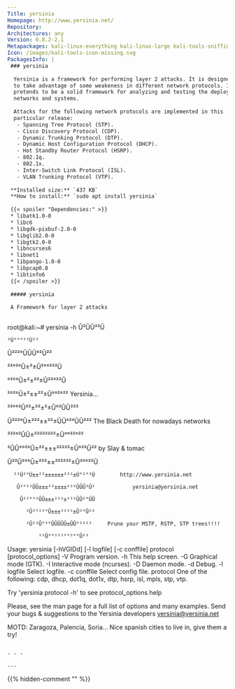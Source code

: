 ```yaml
---
Title: yersinia
Homepage: http://www.yersinia.net/
Repository: 
Architectures: any
Version: 0.8.2-2.1
Metapackages: kali-linux-everything kali-linux-large kali-tools-sniffing-spoofing kali-tools-vulnerability 
Icon: /images/kali-tools-icon-missing.svg
PackagesInfo: |
 ### yersinia
 
  Yersinia is a framework for performing layer 2 attacks. It is designed
  to take advantage of some weakeness in different network protocols. It
  pretends to be a solid framework for analyzing and testing the deployed
  networks and systems.
   
  Attacks for the following network protocols are implemented in this
  particular release:
   - Spanning Tree Protocol (STP).
   - Cisco Discovery Protocol (CDP).
   - Dynamic Trunking Protocol (DTP).
   - Dynamic Host Configuration Protocol (DHCP).
   - Hot Standby Router Protocol (HSRP).
   - 802.1q.
   - 802.1x.
   - Inter-Switch Link Protocol (ISL).
   - VLAN Trunking Protocol (VTP).
 
 **Installed size:** `437 KB`  
 **How to install:** `sudo apt install yersinia`  
 
 {{< spoiler "Dependencies:" >}}
 * libatk1.0-0 
 * libc6 
 * libgdk-pixbuf-2.0-0 
 * libglib2.0-0 
 * libgtk2.0-0 
 * libncurses6 
 * libnet1 
 * libpango-1.0-0 
 * libpcap0.8 
 * libtinfo6 
 {{< /spoiler >}}
 
 ##### yersinia
 
 A Framework for layer 2 attacks
 
 ```
 root@kali:~# yersinia -h
     Û²ÛÛ²²Û                                                                    
  
    ²Û°°°²²Û²²                                                                  
  
  Û²²²°ÛÛÛ°²Û²²                                                                 
  
 ²²°²°Û±²±Û²°°²²²Û                                                              
  
 °²°°Û±²±²²±Û²²°²²Û                                                             
  
 ²°²°Û±²±±²²±Û°°²°²²               Yersinia...                                  
  
 ²²°°²Û²²±²²±²±Û°²ÛÛ²²²                                                         
  
 Û²²²°Û±²²²±±²²±ÛÛ°²°ÛÛ²²²         The Black Death for nowadays networks        
  
  ²²²°²ÛÛ±²²²²²²²²±Û°°²²°²²                                                     
  
  ²ÛÛ°°²°Û±²²±±±²²²²²±Û°²²Û²²             by Slay & tomac                       
  
   Û²²Û²°°Û±²²²±±²²²²²²±Û²°°²²Û                                                 
  
      ²²Û²°Û±±²²±±±±±±²²²±Û°²°²Û        http://www.yersinia.net                 
  
       Û²°²²ÛÛ±±±²²±±±±²²²ÛÛÛ²Û²            yersinia@yersinia.net               
  
        Û²²°°²ÛÛ±±±²²²±²²²ÛÛ²°ÛÛ                                                
  
          ²Û²°²²°Û±±±²²²²±Û²°Û²²                                                
  
          ²Û²²Û°²°ÛÛÛÛÛ±ÛÛ°²²²²     Prune your MSTP, RSTP, STP trees!!!!        
  
              ²²Û°°²²²°°²°°Û²²                                                  
  
 
 
 Usage: yersinia [-hVGIDd] [-l logfile] [-c conffile] protocol [protocol_options]
        -V   Program version.
        -h   This help screen.
        -G   Graphical mode (GTK).
        -I   Interactive mode (ncurses).
        -D   Daemon mode.
        -d   Debug.
        -l logfile   Select logfile.
        -c conffile  Select config file.
   protocol   One of the following: cdp, dhcp, dot1q, dot1x, dtp, hsrp, isl, mpls, stp, vtp.
 
 Try 'yersinia protocol -h' to see protocol_options help
 
 Please, see the man page for a full list of options and many examples.
 Send your bugs & suggestions to the Yersinia developers <yersinia@yersinia.net>
 
 
 
 MOTD: Zaragoza, Palencia, Soria... Nice spanish cities to live in, give them a try!
 ```
 
 - - -
 
---
```

{{% hidden-comment "<!--Do not edit anything above this line-->" %}}
